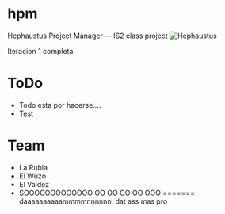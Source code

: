 hpm
===

Hephaustus Project Manager — IS2 class project
![Hephaustus](http://groupweird.com/hpm.png)


Iteracion 1 completa

ToDo
====

* Todo esta por hacerse....
* Test


Team
====

* La Rubia
* El Wuzo
* El Valdez
* SOOOOOOOOOOOOO OO OO OO OO OOO
=======
daaaaaaaaaammmmnnnnnn, dat ass
mas pro
